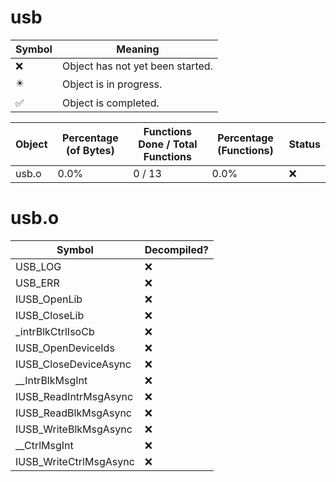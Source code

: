# usb
| Symbol | Meaning 
| ------------- | ------------- 
| :x: | Object has not yet been started. 
| :eight_pointed_black_star: | Object is in progress. 
| :white_check_mark: | Object is completed. 


| Object | Percentage (of Bytes) | Functions Done / Total Functions | Percentage (Functions) | Status 
| ------------- | ------------- | ------------- | ------------- | ------------- 
| usb.o | 0.0% | 0 / 13 | 0.0% | :x: 


# usb.o
| Symbol | Decompiled? |
| ------------- | ------------- |
| USB_LOG | :x: |
| USB_ERR | :x: |
| IUSB_OpenLib | :x: |
| IUSB_CloseLib | :x: |
| _intrBlkCtrlIsoCb | :x: |
| IUSB_OpenDeviceIds | :x: |
| IUSB_CloseDeviceAsync | :x: |
| __IntrBlkMsgInt | :x: |
| IUSB_ReadIntrMsgAsync | :x: |
| IUSB_ReadBlkMsgAsync | :x: |
| IUSB_WriteBlkMsgAsync | :x: |
| __CtrlMsgInt | :x: |
| IUSB_WriteCtrlMsgAsync | :x: |


